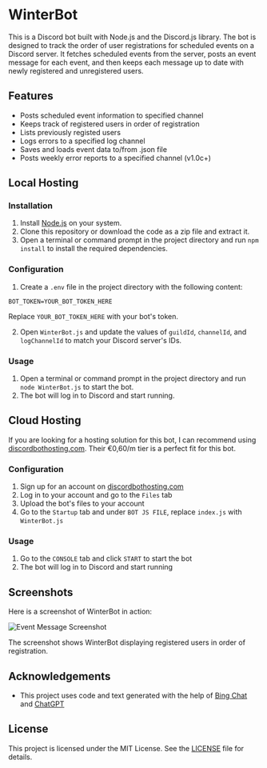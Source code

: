 # WinterBot

This is a Discord bot built with Node.js and the Discord.js library. The bot is designed to track the order of user registrations for scheduled events on a Discord server. It fetches scheduled events from the server, posts an event message for each event, and then keeps each message up to date with newly registered and unregistered users.

## Features

- Posts scheduled event information to specified channel
- Keeps track of registered users in order of registration
- Lists previously registed users
- Logs errors to a specified log channel
- Saves and loads event data to/from .json file
- Posts weekly error reports to a specified channel (v1.0c+)

## Local Hosting

### Installation

1. Install [Node.js](https://nodejs.org/en/) on your system.
2. Clone this repository or download the code as a zip file and extract it.
3. Open a terminal or command prompt in the project directory and run `npm install` to install the required dependencies.

### Configuration

1. Create a `.env` file in the project directory with the following content:

```
BOT_TOKEN=YOUR_BOT_TOKEN_HERE
```

Replace `YOUR_BOT_TOKEN_HERE` with your bot's token.

2. Open `WinterBot.js` and update the values of `guildId`, `channelId`, and `logChannelId` to match your Discord server's IDs.

### Usage

1. Open a terminal or command prompt in the project directory and run `node WinterBot.js` to start the bot.
2. The bot will log in to Discord and start running.

## Cloud Hosting

If you are looking for a hosting solution for this bot, I can recommend using [discordbothosting.com](https://discordbothosting.com/). Their €0,60/m tier is a perfect fit for this bot.

### Configuration

1. Sign up for an account on [discordbothosting.com](https://discordbothosting.com/)
2. Log in to your account and go to the `Files` tab
3. Upload the bot's files to your account
4. Go to the `Startup` tab and under `BOT JS FILE`, replace `index.js` with `WinterBot.js`

### Usage

1. Go to the `CONSOLE` tab and click `START` to start the bot
2. The bot will log in to Discord and start running

## Screenshots

Here is a screenshot of WinterBot in action:

![Event Message Screenshot](https://i.imgur.com/RMabYb4.png)

The screenshot shows WinterBot displaying registered users in order of registration.

<!---
Here are some screenshots of WinterBot in action:

### Event Message

This is a screenshot of an event message showing subscribed and unsubscribed users:

![Event Message Screenshot](event-message-screenshot.png)

### Error Log Channel

This is a screenshot of the error log channel showing error messages posted by WinterBot:

![Error Log Channel Screenshot](error-log-channel-screenshot.png)

### Weekly Error Report

This is a screenshot of the weekly error report posted by WinterBot:

![Weekly Error Report Screenshot](weekly-error-report-screenshot.png)
-->

## Acknowledgements

- This project uses code and text generated with the help of [Bing Chat]([https://discordbothosting.com/](https://www.bing.com/search?q=Bing+AI&showconv=1)) and [ChatGPT](https://chat.openai.com/)

## License

This project is licensed under the MIT License. See the [LICENSE](LICENSE) file for details.
